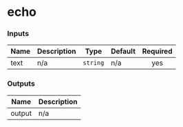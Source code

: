 # echo

<!-- BEGIN_TF_DOCS -->

### Inputs

| Name | Description | Type | Default | Required |
|------|-------------|------|---------|:--------:|
| text | n/a | `string` | n/a | yes |

### Outputs

| Name | Description |
|------|-------------|
| output | n/a |
<!-- END_TF_DOCS -->
